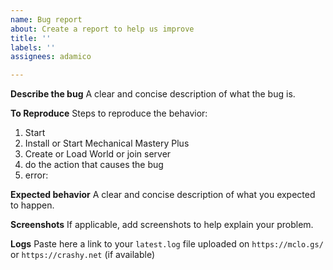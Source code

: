 ```yaml
---
name: Bug report
about: Create a report to help us improve
title: ''
labels: ''
assignees: adamico

---
```


**Describe the bug**
A clear and concise description of what the bug is.

**To Reproduce**
Steps to reproduce the behavior:
1. Start <insert Minecraft Launcher name here>
2. Install or Start Mechanical Mastery Plus <insert modpack version here>
3. Create or Load World or join server
4. do the action that causes the bug
5. error:

**Expected behavior**
A clear and concise description of what you expected to happen.

**Screenshots**
If applicable, add screenshots to help explain your problem.

**Logs**
Paste here a link to your `latest.log` file uploaded on `https://mclo.gs/` or `https://crashy.net` (if available)
